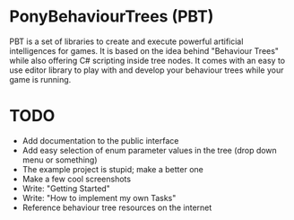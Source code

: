 PonyBehaviourTrees (PBT)
========================

PBT is a set of libraries to create and execute powerful artificial intelligences for games.
It is based on the idea behind "Behaviour Trees" while also offering C# scripting inside tree nodes.
It comes with an easy to use editor library to play with and develop your behaviour trees while your game is running.

TODO
====

- Add documentation to the public interface
- Add easy selection of enum parameter values in the tree (drop down menu or something)
- The example project is stupid; make a better one
- Make a few cool screenshots
- Write: "Getting Started"
- Write: "How to implement my own Tasks"
- Reference behaviour tree resources on the internet